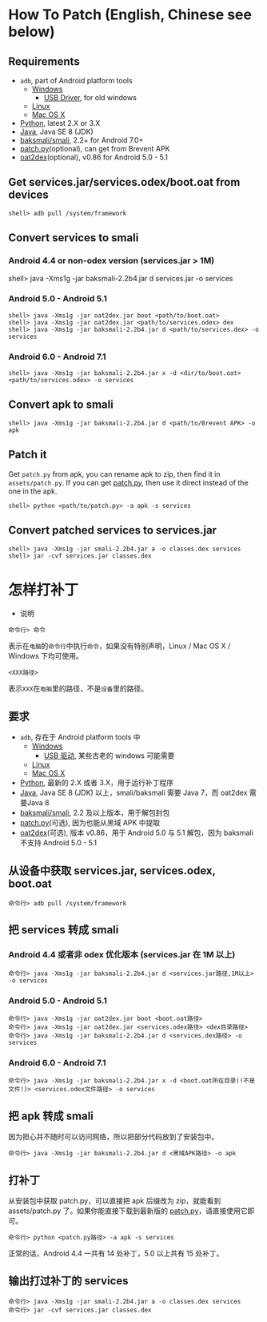 # How To Patch (English, Chinese see below)

## Requirements

- `adb`, part of Android platform tools
  - [Windows][adb-win]
    - [USB Driver][adb-win-driver], for old windows
  - [Linux][adb-linux]
  - [Mac OS X][adb-mac]
- [Python][python], latest 2.X or 3.X
- [Java][javase], Java SE 8 (JDK)
- [baksmali/smali][smali], 2.2+ for Android 7.0+
- [patch.py][patch.py](optional), can get from Brevent APK
- [oat2dex][oat2dex](optional), v0.86 for Android 5.0 - 5.1

## Get services.jar/services.odex/boot.oat from devices

```
shell> adb pull /system/framework
```

## Convert services to smali

### Android 4.4 or non-odex version (services.jar > 1M)
shell> java -Xms1g -jar baksmali-2.2b4.jar d services.jar -o services

### Android 5.0 - Android 5.1
```
shell> java -Xms1g -jar oat2dex.jar boot <path/to/boot.oat>
shell> java -Xms1g -jar oat2dex.jar <path/to/services.odex> dex
shell> java -Xms1g -jar baksmali-2.2b4.jar d <path/to/services.dex> -o services
```

### Android 6.0 - Android 7.1

```
shell> java -Xms1g -jar baksmali-2.2b4.jar x -d <dir/to/boot.oat> <path/to/services.odex> -o services
```

## Convert apk to smali

```
shell> java -Xms1g -jar baksmali-2.2b4.jar d <path/to/Brevent APK> -o apk
```

## Patch it

Get `patch.py` from apk, you can rename apk to zip, then find it in `assets/patch.py`. If you can get [patch.py][patch.py], then use it direct instead of the one in the apk.

```
shell> python <path/to/patch.py> -a apk -s services
```

## Convert patched services to services.jar
```
shell> java -Xms1g -jar smali-2.2b4.jar a -o classes.dex services
shell> jar -cvf services.jar classes.dex
```

# 怎样打补丁

* 说明

```
命令行> 命令
```

表示在`电脑`的`命令行`中执行`命令`，如果没有特别声明，Linux / Mac OS X / Windows 下均可使用。

```
<XXX路径>
```

表示`XXX`在`电脑`里的路径，不是`设备`里的路径。

## 要求

- `adb`, 存在于 Android platform tools 中
  - [Windows][adb-win]
    - [USB 驱动][adb-win-driver], 某些古老的 windows 可能需要
  - [Linux][adb-linux]
  - [Mac OS X][adb-mac]
- [Python][python], 最新的 2.X 或者 3.X，用于运行补丁程序
- [Java][javase], Java SE 8 (JDK) 以上，smali/baksmali 需要 Java 7，而 oat2dex 需要Java 8
- [baksmali/smali][smali], 2.2 及以上版本，用于解包封包
- [patch.py][patch.py](可选), 因为也能从黑域 APK 中提取
- [oat2dex][oat2dex](可选), 版本 v0.86，用于 Android 5.0 与 5.1 解包，因为 baksmali 不支持 Android 5.0 - 5.1

## 从设备中获取 services.jar, services.odex, boot.oat

```
命令行> adb pull /system/framework
```

## 把 services 转成 smali

### Android 4.4 或者非 odex 优化版本 (services.jar 在 1M 以上)

```
命令行> java -Xms1g -jar baksmali-2.2b4.jar d <services.jar路径,1M以上> -o services
```

### Android 5.0 - Android 5.1

```
命令行> java -Xms1g -jar oat2dex.jar boot <boot.oat路径>
命令行> java -Xms1g -jar oat2dex.jar <services.odex路径> <dex目录路径>
命令行> java -Xms1g -jar baksmali-2.2b4.jar d <services.dex路径> -o services
```

### Android 6.0 - Android 7.1

```
命令行> java -Xms1g -jar baksmali-2.2b4.jar x -d <boot.oat所在目录(!不是文件!)> <services.odex文件路径> -o services
```

## 把 apk 转成 smali

因为担心并不随时可以访问网络，所以把部分代码放到了安装包中。

```
命令行> java -Xms1g -jar baksmali-2.2b4.jar d <黑域APK路径> -o apk
```

## 打补丁

从安装包中获取 patch.py，可以直接把 apk 后缀改为 zip，就能看到 assets/patch.py 了。如果你能直接下载到最新版的 [patch.py][patch.py]，请直接使用它即可。

```
命令行> python <patch.py路径> -a apk -s services
```

正常的话，Android 4.4 一共有 14 处补丁，5.0 以上共有 15 处补丁。

## 输出打过补丁的 services

```
命令行> java -Xms1g -jar smali-2.2b4.jar a -o classes.dex services
命令行> jar -cvf services.jar classes.dex
```

[adb-win]: http://dl.google.com/android/repository/platform-tools_r25-windows.zip
[adb-mac]: http://dl.google.com/android/repository/platform-tools_r25-macosx.zip
[adb-linux]: http://dl.google.com/android/repository/platform-tools_r25-linux.zip
[adb-win-driver]: http://dl.google.com/android/repository/usb_driver_r11-windows.zip
[javase]: http://www.oracle.com/technetwork/java/javase/downloads/index.html
[python]: https://www.python.org/downloads/
[smali]: https://bitbucket.org/JesusFreke/smali/downloads
[patch.py]: https://github.com/liudongmiao/Brevent/raw/master/assets/patch.py
[oat2dex]: https://github.com/testwhat/SmaliEx/releases/tag/0.86
